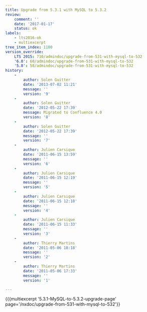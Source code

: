 ```yaml
---
title: Upgrade from 5.3.1 with MySQL to 5.3.2
review:
    comment: ''
    date: '2017-01-17'
    status: ok
labels:
    - lts2016-ok
    - multiexcerpt
tree_item_index: 1100
version_override:
    LTS 2015: 710/admindoc/upgrade-from-531-with-mysql-to-532
    '6.0': 60/admindoc/upgrade-from-531-with-mysql-to-532
    '5.8': 58/admindoc/upgrade-from-531-with-mysql-to-532
history:
    -
        author: Solen Guitter
        date: '2013-07-02 11:21'
        message: ''
        version: '9'
    -
        author: Solen Guitter
        date: '2012-05-22 17:39'
        message: Migrated to Confluence 4.0
        version: '8'
    -
        author: Solen Guitter
        date: '2012-05-22 17:39'
        message: ''
        version: '7'
    -
        author: Julien Carsique
        date: '2011-06-15 13:59'
        message: ''
        version: '6'
    -
        author: Julien Carsique
        date: '2011-06-15 12:19'
        message: ''
        version: '5'
    -
        author: Julien Carsique
        date: '2011-06-15 12:18'
        message: ''
        version: '4'
    -
        author: Julien Carsique
        date: '2011-06-15 11:33'
        message: ''
        version: '3'
    -
        author: Thierry Martins
        date: '2011-05-06 18:18'
        message: ''
        version: '2'
    -
        author: Thierry Martins
        date: '2011-05-06 17:33'
        message: ''
        version: '1'

---
```

{{{multiexcerpt '5.3.1-MySQL-to-5.3.2-upgrade-page' page='/nxdoc/upgrade-from-531-with-mysql-to-532'}}
